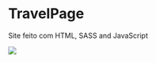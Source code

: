 # TravelPage

Site feito com HTML, SASS and JavaScript

<img src="https://user-images.githubusercontent.com/48383295/194160366-452405f4-e2af-4ab6-be4a-af61f16f9418.jpg" />

